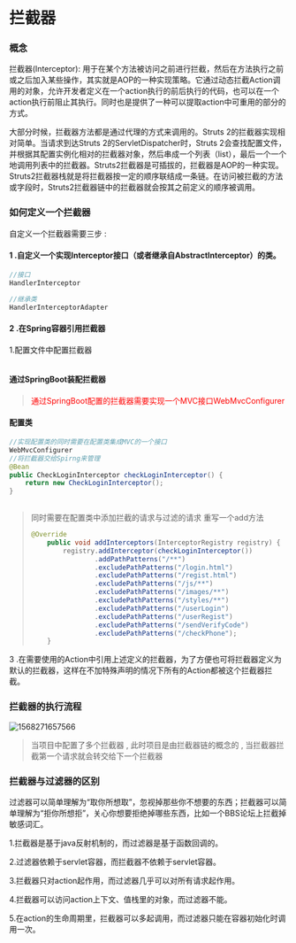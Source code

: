 # 拦截器

### 概念

拦截器(Interceptor): 用于在某个方法被访问之前进行拦截，然后在方法执行之前或之后加入某些操作，其实就是AOP的一种实现策略。它通过动态拦截Action调用的对象，允许开发者定义在一个action执行的前后执行的代码，也可以在一个action执行前阻止其执行。同时也是提供了一种可以提取action中可重用的部分的方式。

大部分时候，拦截器方法都是通过代理的方式来调用的。Struts 2的拦截器实现相对简单。当请求到达Struts 2的ServletDispatcher时，Struts 2会查找配置文件，并根据其配置实例化相对的拦截器对象，然后串成一个列表（list），最后一个一个地调用列表中的拦截器。Struts2拦截器是可插拔的，拦截器是AOP的一种实现。Struts2拦截器栈就是将拦截器按一定的顺序联结成一条链。在访问被拦截的方法或字段时，Struts2拦截器链中的拦截器就会按其之前定义的顺序被调用。



### 如何定义一个拦截器

自定义一个拦截器需要三步 :

#### 1 .自定义一个实现Interceptor接口（或者继承自AbstractInterceptor）的类。

```java
//接口
HandlerInterceptor
```



```java
//继承类
HandlerInterceptorAdapter
```





#### 2 .在Spring容器引用拦截器

1.配置文件中配置拦截器

```xml


```



#### 通过SpringBoot装配拦截器

> <font style="color:red">通过SpringBoot配置的拦截器需要实现一个MVC接口WebMvcConfigurer</font>

#### **配置类**

```java
//实现配置类的同时需要在配置类集成MVC的一个接口
WebMvcConfigurer
//将拦截器交给Spirng来管理
@Bean
public CheckLoginInterceptor checkLoginInterceptor() {
    return new CheckLoginInterceptor();
}
	
```

> 同时需要在配置类中添加拦截的请求与过滤的请求 重写一个add方法
>
> ```java
> @Override
>     public void addInterceptors(InterceptorRegistry registry) {
>         registry.addInterceptor(checkLoginInterceptor())
>                 .addPathPatterns("/**")
>                 .excludePathPatterns("/login.html")
>                 .excludePathPatterns("/regist.html")
>                 .excludePathPatterns("/js/**")
>                 .excludePathPatterns("/images/**")
>                 .excludePathPatterns("/styles/**")
>                 .excludePathPatterns("/userLogin")
>                 .excludePathPatterns("/userRegist")
>                 .excludePathPatterns("/sendVerifyCode")
>                 .excludePathPatterns("/checkPhone");
>     }
> ```





3 .在需要使用的Action中引用上述定义的拦截器，为了方便也可将拦截器定义为默认的拦截器，这样在不加特殊声明的情况下所有的Action都被这个拦截器拦截。 





### 拦截器的执行流程

![1568271657566](C:\Users\Zhangxinuser\AppData\Roaming\Typora\typora-user-images\1568271657566.png)

> 当项目中配置了多个拦截器 , 此时项目是由拦截器链的概念的 , 当拦截器拦截第一个请求就会转交给下一个拦截器

### 拦截器与过滤器的区别

过滤器可以简单理解为“取你所想取”，忽视掉那些你不想要的东西；拦截器可以简单理解为“拒你所想拒”，关心你想要拒绝掉哪些东西，比如一个BBS论坛上拦截掉敏感词汇。

1.拦截器是基于java反射机制的，而过滤器是基于函数回调的。

2.过滤器依赖于servlet容器，而拦截器不依赖于servlet容器。

3.拦截器只对action起作用，而过滤器几乎可以对所有请求起作用。

4.拦截器可以访问action上下文、值栈里的对象，而过滤器不能。

5.在action的生命周期里，拦截器可以多起调用，而过滤器只能在容器初始化时调用一次。

